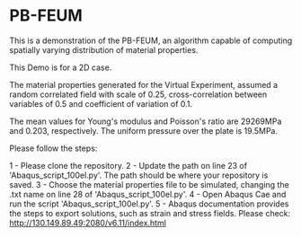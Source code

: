# PB-FEUM
This is a demonstration of the PB-FEUM, an algorithm capable of computing spatially varying distribution of material properties. 

This Demo is for a 2D case. 

The material properties generated for the Virtual Experiment, assumed a random correlated field with scale of 0.25, cross-correlation between variables of 0.5 and coefficient of variation of 0.1. 

The mean values for Young's modulus and Poisson's ratio are 29269MPa and 0.203, respectively. The uniform pressure over the plate is 19.5MPa.

Please follow the steps:

1 - Please clone the repository. 
2 - Update the path on line 23 of 'Abaqus_script_100el.py'. The path should be where your repository is saved. 
3 - Choose the material properties file to be simulated, changing the .txt name on line 28 of 'Abaqus_script_100el.py'.
4 - Open Abaqus Cae and run the script 'Abaqus_script_100el.py'. 
5 - Abaqus documentation provides the steps to export solutions, such as strain and stress fields. Please check: http://130.149.89.49:2080/v6.11/index.html

 
